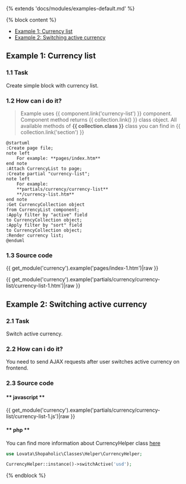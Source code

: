 {% extends 'docs/modules/examples-default.md' %}

{% block content %}
* [Example 1: Currency list](#example-1-currency-list)
* [Example 2: Switching active currency](#example-2-switching-active-currency)

## Example 1: Currency list

### 1.1 Task

Create simple block with currency list.

### 1.2 How can i do it?

> Example uses {{ component.link('currency-list') }} component.
Component method returns {{ collection.link() }} class object.
All available methods of **{{ collection.class }}** class you can find in {{ collection.link('section') }}

```plantuml
@startuml
:Create page file;
note left
    For example: **pages/index.htm**
end note
:Attach CurrencyList to page;
:Create partial "currency-list";
note left
    For example:
    **partials/currency/currency-list**
    **/currency-list.htm**
end note
:Get CurrencyCollection object
from CurrencyList component;
:Apply filter by "active" field
to CurrencyCollection object;
:Apply filter by "sort" field
to CurrencyCollection object;
:Render currency list;
@enduml
```

### 1.3 Source code

{{ get_module('currency').example('pages/index-1.htm')|raw }}

{{ get_module('currency').example('partials/currency/currency-list/currency-list-1.htm')|raw }}

## Example 2: Switching active currency

### 2.1 Task

Switch active currency.

### 2.2 How can i do it?

You need to send AJAX requests after user switches active currency on frontend.

### 2.3 Source code

<!-- tabs:start -->

#### ** javascript **

{{ get_module('currency').example('partials/currency/currency-list/currency-list-1.js')|raw }}

#### ** php **

You can find more information about CurrencyHelper class [here](modules/currency/advanced-usage/home.md) 

```php
use Lovata\Shopaholic\Classes\Helper\CurrencyHelper;

CurrencyHelper::instance()->switchActive('usd');
```

<!-- tabs:end -->
{% endblock %}
